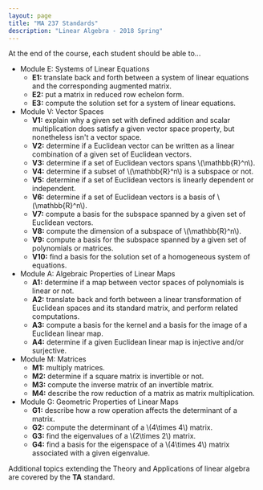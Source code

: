 ```yaml
---
layout: page
title: "MA 237 Standards"
description: "Linear Algebra - 2018 Spring"
---
```



At the end of the course, each student should be able to...

- Module E: Systems of Linear Equations
  - **E1:**
    translate back and forth between a system of linear equations
    and the corresponding augmented matrix.
  - **E2:**
    put a matrix in reduced row echelon form.
  - **E3:**
    compute the solution set for a system of linear equations.
- Module V: Vector Spaces 
  - **V1:**
    explain why a given set with defined addition and scalar multiplication 
    does satisfy a given vector space property, but nonetheless isn't a vector space.
  - **V2:**
    determine if a Euclidean vector can be written as a linear combination of a given set 
    of Euclidean vectors.
  - **V3:**
    determine if a set of Euclidean vectors spans \\(\mathbb{R}^n\\).
  - **V4:**
    determine if a subset of \\(\mathbb{R}^n\\) is a subspace or not.
  - **V5:**
    determine if a set of Euclidean vectors is linearly dependent or
    independent.
  - **V6:**
    determine if a set of Euclidean vectors is a basis of \\(\mathbb{R}^n\\).
  - **V7:**
    compute a basis for the subspace spanned by a given set of Euclidean
    vectors.
  - **V8:**
    compute the dimension of a subspace of \\(\mathbb{R}^n\\).
  - **V9:**
    compute a basis for the subspace spanned by a given set of polynomials
    or matrices.
  - **V10:**
    find a basis for the solution set of a homogeneous system of equations.
- Module A: Algebraic Properties of Linear Maps
  - **A1:**
    determine if a map between vector spaces of polynomials is linear or not.
  - **A2:**
    translate back and forth between a
    linear transformation of Euclidean spaces and its standard matrix, and
    perform related computations.
  - **A3:**
    compute a basis for the kernel and a basis for the image of a Euclidean
    linear map.
  - **A4:**
    determine if a given Euclidean linear map is injective and/or surjective.
- Module M: Matrices
  - **M1:**
    multiply matrices.
  - **M2:**
    determine if a square matrix is invertible or not.
  - **M3:**
    compute the inverse matrix of an invertible matrix.
  - **M4:**
    describe the row reduction of a matrix as matrix multiplication.
- Module G: Geometric Properties of Linear Maps
  - **G1:**
    describe how a row operation affects the determinant of a matrix.
  - **G2:**
    compute the determinant of a \\(4\times 4\\) matrix.
  - **G3:**
    find the eigenvalues of a \\(2\times 2\\) matrix.
  - **G4:**
    find a basis for the eigenspace of a \\(4\times 4\\) matrix associated with a given eigenvalue.

Additional topics extending the Theory and Applications of linear algebra are covered by the **TA** standard.

